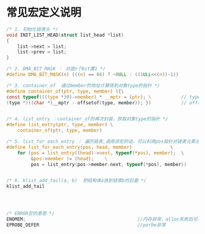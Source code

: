 <!--
 * @filename: filename
 * @Description: 
 * @Author: your name
 * @version: V00.00.00
 * @Date: 2020-03-31 10:15:51
 * @History: 修改历史记录列表，每条修改记录应包括修改日期、修改者、修改内容简述
 * @Copyright: 2020, BZL Robot
 -->
# 常见宏定义说明
```c
/* 1. 初始化链表头 */
void INIT_LIST_HEAD(struct list_head *list)
{
	list->next = list;
	list->prev = list;
}

/* 2. DMA_BIT_MASK ： 对底n个bit置1 */
#define DMA_BIT_MASK(n)	(((n) == 64) ? ~0ULL : ((1ULL<<(n))-1))

/* 3. container_of  通过member的地址计算得到对象type的指针 */
#define container_of(ptr, type, member) ({\
const typeof(((type *)0)->member) * __mptr = (ptr);	\			// typeof是获取member的类型
(type *)((char *)__mptr - offsetof(type, member)); })			// offsetof(type,member)--是获取member到type首地址的偏移量；ptr是一个指针（地址），通过减去一个偏移值，便可以获取type的真实地址


/* 4. list_entry ：container_of的再次封装，获取对象type的指针 */
#define list_entry(ptr, type, member) \
	container_of(ptr, type, member)

/* 5. list_for_each_entry ： 遍历链表,调用该宏的话，可以利用pos指针对链表元素进行操作  */
#define list_for_each_entry(pos, head, member)				\
	for (pos = list_entry((head)->next, typeof(*pos), member);	\
	     &pos->member != (head); 	\											// 因为链表头为空，遍历结束的标志就是member为head
	     pos = list_entry(pos->member.next, typeof(*pos), member))


/* 6. klist_add_tail(a, b)	把结构体a放到链表b的后面 */
klist_add_tail




/* ERROR宏的意思 */
ENOMEM;                                         //内存异常，alloc失败后可以报该故障
EPROBE_DEFER                                    //porbe异常

```